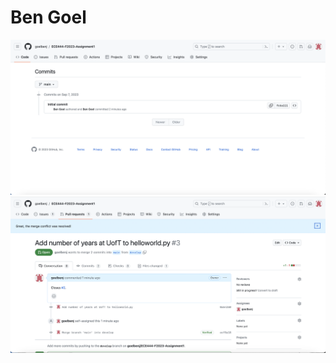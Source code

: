 # Ben Goel
![screenshot of commit](./commit_screenshot.png)
![screenshot of successful merge](./merge_conflict_screenshot.png)

